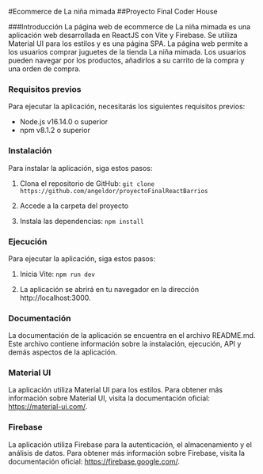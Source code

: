 #Ecommerce de La niña mimada
##Proyecto Final Coder House

###Introducción
La página web de ecommerce de La niña mimada es una aplicación web desarrollada en ReactJS con Vite y Firebase. Se utiliza Material UI para los estilos y es una página SPA.
La página web permite a los usuarios comprar juguetes de la tienda La niña mimada. Los usuarios pueden navegar por los productos, añadirlos a su carrito de la compra y una orden de compra.
### Requisitos previos

Para ejecutar la aplicación, necesitarás los siguientes requisitos previos:
- Node.js v16.14.0 o superior
- npm v8.1.2 o superior

### Instalación

Para instalar la aplicación, siga estos pasos:
1. Clona el repositorio de GitHub:
`git clone https://github.com/angeldor/proyectoFinalReactBarrios`

2. Accede a la carpeta del proyecto

3. Instala las dependencias:
`npm install`

### Ejecución

Para ejecutar la aplicación, siga estos pasos:

1. Inicia Vite:
`npm run dev`

2. La aplicación se abrirá en tu navegador en la dirección http://localhost:3000.

### Documentación

La documentación de la aplicación se encuentra en el archivo README.md. Este archivo contiene información sobre la instalación, ejecución, API y demás aspectos de la aplicación.

### Material UI

La aplicación utiliza Material UI para los estilos. Para obtener más información sobre Material UI, visita la documentación oficial: https://material-ui.com/.

### Firebase

La aplicación utiliza Firebase para la autenticación, el almacenamiento y el análisis de datos. Para obtener más información sobre Firebase, visita la documentación oficial: https://firebase.google.com/.